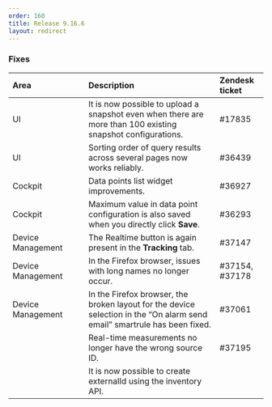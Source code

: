 ```yaml
---
order: 160
title: Release 9.16.6
layout: redirect
---
```



### Fixes

<table>
<col width = 150>
<thead>
<tr>
<th style="text-align:left">Area</th>
<th style="text-align:left">Description</th>
<th style="text-align:left">Zendesk ticket</th>
</tr>
</thead>
<tbody>
<tr>
<td style="text-align:left">UI</td>
<td style="text-align:left">It is now possible to upload a snapshot even when there are more than 100 existing snapshot configurations.</td>
<td>#17835</td>
</tr>
<tr>
<td style="text-align:left">UI</td>
<td style="text-align:left">Sorting order of query results across several pages now works reliably.</td>
<td>#36439</td>
</tr>
<tr>
<td style="text-align:left">Cockpit</td>
<td style="text-align:left">Data points list widget improvements.</td>
<td>#36927</td>
</tr>
<tr>
<td style="text-align:left">Cockpit</td>
<td style="text-align:left">
Maximum value in data point configuration is also saved when you directly click <strong>Save</strong>.</td>
<td>#36293</td>
</tr>
<tr>
<td style="text-align:left">Device Management</td>
<td style="text-align:left">
The Realtime button is again present in the <strong>Tracking</strong> tab.</td>
<td>#37147</td>
</tr>
<tr>
<td style="text-align:left">Device Management</td>
<td style="text-align:left">In the Firefox browser, issues with long names no longer occur.</td>
<td>#37154, #37178</td>
</tr>
<tr>
<td style="text-align:left">Device Management</td>
<td style="text-align:left">In the Firefox browser, the broken layout for the device selection in the “On alarm send email” smartrule has been fixed.</td>
<td>#37061</td>
</tr>
<tr>
<td style="text-align:left">&nbsp;</td>
<td style="text-align:left">Real-time measurements no longer have the wrong source ID.</td>
<td>#37195</td>
</tr>
<tr>
<td style="text-align:left">&nbsp;</td>
<td style="text-align:left">It is now possible to create externalId using the inventory API.</td>
<td>&nbsp;</td>
</tr>
